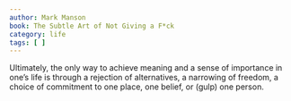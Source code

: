 ```yaml
---
author: Mark Manson
book: The Subtle Art of Not Giving a F*ck
category: life
tags: [ ]
---
```

Ultimately, the only way to achieve meaning and a sense of importance in one’s life is through a rejection of alternatives, a narrowing of freedom, a choice of commitment to one place, one belief, or (gulp) one person.